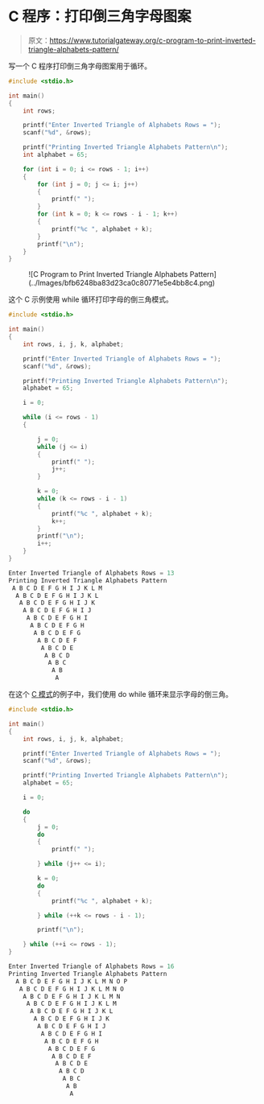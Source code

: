 # C 程序：打印倒三角字母图案

> 原文：<https://www.tutorialgateway.org/c-program-to-print-inverted-triangle-alphabets-pattern/>

写一个 C 程序打印倒三角字母图案用于循环。

```c
#include <stdio.h>

int main()
{
	int rows;

	printf("Enter Inverted Triangle of Alphabets Rows = ");
	scanf("%d", &rows);

	printf("Printing Inverted Triangle Alphabets Pattern\n");
	int alphabet = 65;

	for (int i = 0; i <= rows - 1; i++)
	{
		for (int j = 0; j <= i; j++)
		{
			printf(" ");
		}
		for (int k = 0; k <= rows - i - 1; k++)
		{
			printf("%c ", alphabet + k);
		}
		printf("\n");
	}
}
```

<figure class="wp-block-image size-large">![C Program to Print Inverted Triangle Alphabets Pattern](../Images/bfb6248ba83d23ca0c80771e5e4bb8c4.png)</figure>

这个 C 示例使用 while 循环打印字母的倒三角模式。

```c
#include <stdio.h>

int main()
{
	int rows, i, j, k, alphabet;

	printf("Enter Inverted Triangle of Alphabets Rows = ");
	scanf("%d", &rows);

	printf("Printing Inverted Triangle Alphabets Pattern\n");
	alphabet = 65;

	i = 0;

	while (i <= rows - 1)
	{

		j = 0;
		while (j <= i)
		{
			printf(" ");
			j++;
		}

		k = 0;
		while (k <= rows - i - 1)
		{
			printf("%c ", alphabet + k);
			k++;
		}
		printf("\n");
		i++;
	}
}
```

```c
Enter Inverted Triangle of Alphabets Rows = 13
Printing Inverted Triangle Alphabets Pattern
 A B C D E F G H I J K L M 
  A B C D E F G H I J K L 
   A B C D E F G H I J K 
    A B C D E F G H I J 
     A B C D E F G H I 
      A B C D E F G H 
       A B C D E F G 
        A B C D E F 
         A B C D E 
          A B C D 
           A B C 
            A B 
             A 
```

在这个 [C 模式](https://www.tutorialgateway.org/c-programming-examples/)的例子中，我们使用 do while 循环来显示字母的倒三角。

```c
#include <stdio.h>

int main()
{
	int rows, i, j, k, alphabet;

	printf("Enter Inverted Triangle of Alphabets Rows = ");
	scanf("%d", &rows);

	printf("Printing Inverted Triangle Alphabets Pattern\n");
	alphabet = 65;

	i = 0;

	do
	{
		j = 0;
		do
		{
			printf(" ");

		} while (j++ <= i);

		k = 0;
		do
		{
			printf("%c ", alphabet + k);

		} while (++k <= rows - i - 1);

		printf("\n");

	} while (++i <= rows - 1);
}
```

```c
Enter Inverted Triangle of Alphabets Rows = 16
Printing Inverted Triangle Alphabets Pattern
  A B C D E F G H I J K L M N O P 
   A B C D E F G H I J K L M N O 
    A B C D E F G H I J K L M N 
     A B C D E F G H I J K L M 
      A B C D E F G H I J K L 
       A B C D E F G H I J K 
        A B C D E F G H I J 
         A B C D E F G H I 
          A B C D E F G H 
           A B C D E F G 
            A B C D E F 
             A B C D E 
              A B C D 
               A B C 
                A B 
                 A 
```